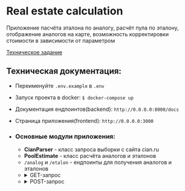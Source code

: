# Real estate calculation
Приложение пасчёта эталона по аналогу, расчёт пула по эталону, отображение аналогов на карте, возможность корректировки стоимости 
в зависимости от параметром

<a href="https://github.com/OptikRUS/ht/blob/files/tz.pdf" target="_blank">Техническое задание</a>

## Техническая документация:
* Переименуйте `.env.example` в `.env`
* Запуск проекта в docker: ```$ docker-compose up```
* Документация ендпоинтов(backend): ```http://0.0.0.0:8000/docs```
* Страница приложения(frontend): ```http://0.0.0.0:3000```

* ### Основные модули приложения:
  * **CianParser** - класс запроса выборки с сайта cian.ru
  * **PoolEstimate** - класс расчёта аналогов и эталонов
  * `/analog` и `/etalon` - ендпоинты для получения аналогов и эталонов
  * <details>
      <summary>GET-запрос</summary>
        <img src="https://raw.githubusercontent.com/OptikRUS/ht/2e495ca87815537ba668657bfa79c7f684bbf646/1.png" alt="img from doc">
    </details>
  * <details>
      <summary>POST-запрос</summary>
        <img src="https://raw.githubusercontent.com/OptikRUS/ht/2e495ca87815537ba668657bfa79c7f684bbf646/2.png" alt="img from doc">
    </details>

[//]: # (## Пользовательская документация:)
